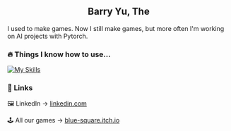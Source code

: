 <h2 align="center"> Barry Yu, The </h2>
I used to make games. Now I still make games, but more often I'm working on AI projects with Pytorch. 

<h3>🔥 Things I know how to use...</h3>

[![My Skills](https://skillicons.dev/icons?i=python,pytorch,java,js,html,css,replit,sublime)](https://skillicons.dev)
<h3>🔗 Links</h3>

🖼️ LinkedIn → [linkedin.com](https://www.linkedin.com/in/barry-yu-145736294/)

🕹️ All our games → [blue-square.itch.io](https://blue-square.itch.io/)

